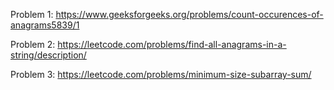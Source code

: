 Problem 1:
https://www.geeksforgeeks.org/problems/count-occurences-of-anagrams5839/1

Problem 2:
https://leetcode.com/problems/find-all-anagrams-in-a-string/description/

Problem 3:
https://leetcode.com/problems/minimum-size-subarray-sum/
